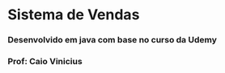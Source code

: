 # Sistema de Vendas 
### Desenvolvido em java com base no curso da Udemy 
### Prof: Caio Vinicius 

